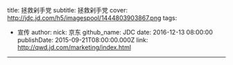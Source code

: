 title: 拯救剁手党
subtitle: 拯救剁手党
cover: http://jdc.jd.com/h5/imagespool/1444803903867.png
tags:
  - 宣传
author:
  nick: 京东
  github_name: JDC
date: 2016-12-13 08:00:00
publishDate: 2015-09-21T08:00:00.000Z
link: http://qwd.jd.com/marketing/index.html

---